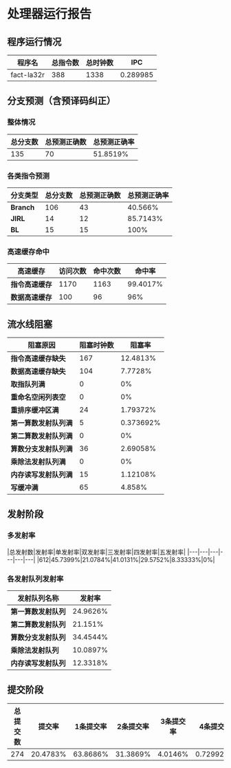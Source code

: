 # 处理器运行报告
## 程序运行情况
|程序名|总指令数|总时钟数|IPC|
|---|---|---|---|
|fact-la32r|388|1338|0.289985|

## 分支预测（含预译码纠正）
### 整体情况
|总分支数|总预测正确数|总预测正确率|
|---|---|---|
|135|70|51.8519%|

### 各类指令预测
|分支类型|总分支数|总预测正确数|总预测正确率|
|---|---|---|---|
|**Branch**| 106 | 43 | 40.566%|
|**JIRL**| 14 | 12 | 85.7143%|
|**BL**| 15 | 15 | 100%|

### 高速缓存命中
|高速缓存|访问次数|命中次数|命中率|
|---|---|---|---|
|**指令高速缓存**| 1170 | 1163 | 99.4017%|
|**数据高速缓存**| 100 | 96 | 96%|
## 流水线阻塞
|阻塞原因|阻塞时钟数|阻塞率|
|---|---|---|
|**指令高速缓存缺失**| 167 | 12.4813%|
|**数据高速缓存缺失**| 104 | 7.7728%|
|**取指队列满**| 0 | 0%|
|**重命名空闲列表空**|0 | 0%|
|**重排序缓冲区满**|24 | 1.79372%|
|**第一算数发射队列满**|5 | 0.373692%|
|**第二算数发射队列满**|0 | 0%|
|**算数分支发射队列满**|36 | 2.69058%|
|**乘除法发射队列满**|0 | 0%|
|**内存读写发射队列满**|15 | 1.12108%|
|**写缓冲满**|65 | 4.858%|

## 发射阶段
### 多发射率
|总发射数|发射率|单发射率|双发射率|三发射率|四发射率|五发射率|
|---|---|---|---|---|---|
|612|45.7399%|21.0784%|41.0131%|29.5752%|8.33333%|0%|

### 各发射队列发射率
|发射队列名称|发射率|
|---|---|
|**第一算数发射队列**|24.9626%|
|**第二算数发射队列**|21.151%|
|**算数分支发射队列**|34.4544%|
|**乘除法发射队列**|10.0897%|
|**内存读写发射队列**|12.3318%|

## 提交阶段
|总提交数|提交率|1条提交率|2条提交率|3条提交率|4条提交率|
|---|---|---|---|---|---|
|274|20.4783%|63.8686%|31.3869%|4.0146%|0.729927%|
